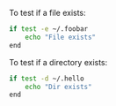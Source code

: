 To test if a file exists:

```bash
if test -e ~/.foobar
    echo "File exists"
end
```


To test if a directory exists:
```bash
if test -d ~/.hello
    echo "Dir exists"
end
```